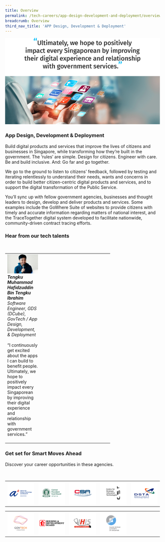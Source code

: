 ```yaml
---
title: Overview
permalink: /tech-careers/app-design-development-and-deployment/overview/
breadcrumb: Overview
third_nav_title: 'APP Design, Development & Deployment'
---
```

![](/images/hero-in-app-design.jpg)

### **App Design, Development & Deployment**

Build digital products and services that improve the lives of citizens and businesses in Singapore, while transforming how they’re built in the government. The ‘rules’ are simple. Design for citizens. Engineer with care. Be and build inclusive. And: Go far and go together.

We go to the ground to listen to citizens’ feedback, followed by testing and iterating relentlessly to understand their needs, wants and concerns in order to build better citizen-centric digital products and services, and to support the digital transformation of the Public Service. 

You’ll sync up with fellow government agencies, businesses and thought leaders to design, develop and deliver products and services. Some examples include the GoWhere Suite of websites to provide citizens with timely and accurate information regarding matters of national interest, and the TraceTogether digital system developed to facilitate nationwide, community-driven contract tracing efforts.


### **Hear from our tech talents**

<table width="300px">
<tbody><br>
      <td width="100px">
     <img src="/images/muhammad-hafidzuddin.png" alt="Muhammad Hafidzuddin" title="Tech Talent" /><br><em><strong>Tengku Muhammad Hafidzuddin Bin Tengku Ibrahim</strong><br>Software Engineer, GDS (DCube), <br>GovTech / App Design, Development, & Deployment </em><br><br>“I continuously get excited about the apps I can build to benefit people. Ultimately, we hope to positively impact every Singaporean by improving their digital experience and relationship with government services.”<br><br>
      </td>
       <td width="100px">
      <img src="/images/hidden.gif"><br><br>
      </td>
			<td width="100px">
      <img src="/images/hidden.gif"><br><br>
      </td>
  </tbody>
</table>

### **Get set for Smart Moves Ahead**
Discover your career opportunities in these agencies.

<table width="500px">
<tbody><br>
      <td width="100px"><a href="https://careers.a-star.edu.sg/"><img src="/images/logo-astar.png" alt="ASTAR" title="ASTAR"/></a></td>
      <td width="100px"><a href="https://www.cpf.gov.sg/members/careers"><img src="/images/logo-cpf.png" alt="CPFB" title="CPFB"/></a></td>
      <td width="100px"><a href="https://www.csa.gov.sg/careers/overview"><img src="/images/logo-csa.png" alt="A-Star" title="A-Star"/></a></td>
      <td width="100px"><a href="https://www.csit.gov.sg/"><img src="/images/logo-csit.png" alt="CSIT" title="CSIT"/></a></td>
      <td width="100px"><a href="https://careers.pageuppeople.com/845/cw/en/listing/"><img src="/images/logo-dsta.png" alt="DSTA" title="DSTA"/></a></td>
</tbody>
</table>

<table width="500px">
<tbody>
      <td width="100px"><a href="https://go.gov.sg/GovTechCareers"><img src="/images/logo-govtech.png" alt="A-Star" title="A-Star"/></a></td>
      <td width="100px"><a href="#"><img src="/images/logo-hdb.png" alt="HDB" title="HDB"/></a></td>
      <td width="100px"><a href="https://www.ihis.com.sg/careers"><img src="/images/logo-ihis.png" alt="iHIS" title="iHIS"/></a></td>
      <td width="100px"><a href="https://www.iras.gov.sg/irashome/Careers/"><img src="/images/logo-iras.png" alt="IRAS" title="IRAS"/></a></td>
      <td width="100px"><img src="/images/hidden.gif"></td>
</tbody>
</table>